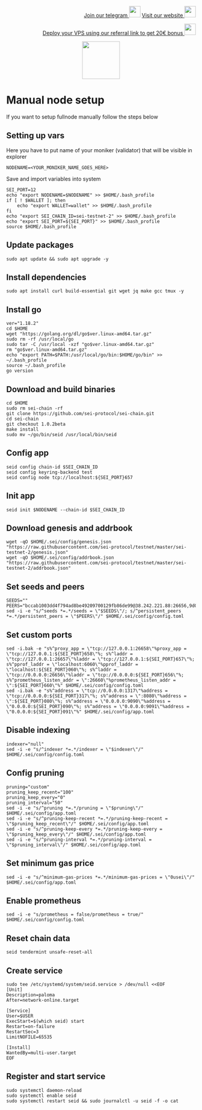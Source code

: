 <p style="font-size:14px" align="right">
<a href="https://t.me/kjnotes" target="_blank">Join our telegram <img src="https://user-images.githubusercontent.com/50621007/168689534-796f181e-3e4c-43a5-8183-9888fc92cfa7.png" width="30"/></a>
<a href="https://kjnodes.com/" target="_blank">Visit our website <img src="https://user-images.githubusercontent.com/50621007/168689709-7e537ca6-b6b8-4adc-9bd0-186ea4ea4aed.png" width="30"/></a>
</p>

<p style="font-size:14px" align="right">
<a href="https://hetzner.cloud/?ref=y8pQKS2nNy7i" target="_blank">Deploy your VPS using our referral link to get 20€ bonus <img src="https://user-images.githubusercontent.com/50621007/174612278-11716b2a-d662-487e-8085-3686278dd869.png" width="30"/></a>
</p>

<p align="center">
  <img height="100" height="auto" src="https://user-images.githubusercontent.com/50621007/169664551-39020c2e-fa95-483b-916b-c52ce4cb907c.png">
</p>

# Manual node setup
If you want to setup fullnode manually follow the steps below

## Setting up vars
Here you have to put name of your moniker (validator) that will be visible in explorer
```
NODENAME=<YOUR_MONIKER_NAME_GOES_HERE>
```

Save and import variables into system
```
SEI_PORT=12
echo "export NODENAME=$NODENAME" >> $HOME/.bash_profile
if [ ! $WALLET ]; then
	echo "export WALLET=wallet" >> $HOME/.bash_profile
fi
echo "export SEI_CHAIN_ID=sei-testnet-2" >> $HOME/.bash_profile
echo "export SEI_PORT=${SEI_PORT}" >> $HOME/.bash_profile
source $HOME/.bash_profile
```

## Update packages
```
sudo apt update && sudo apt upgrade -y
```

## Install dependencies
```
sudo apt install curl build-essential git wget jq make gcc tmux -y
```

## Install go
```
ver="1.18.2"
cd $HOME
wget "https://golang.org/dl/go$ver.linux-amd64.tar.gz"
sudo rm -rf /usr/local/go
sudo tar -C /usr/local -xzf "go$ver.linux-amd64.tar.gz"
rm "go$ver.linux-amd64.tar.gz"
echo "export PATH=$PATH:/usr/local/go/bin:$HOME/go/bin" >> ~/.bash_profile
source ~/.bash_profile
go version
```

## Download and build binaries
```
cd $HOME
sudo rm sei-chain -rf
git clone https://github.com/sei-protocol/sei-chain.git
cd sei-chain
git checkout 1.0.2beta
make install 
sudo mv ~/go/bin/seid /usr/local/bin/seid
```

## Config app
```
seid config chain-id $SEI_CHAIN_ID
seid config keyring-backend test
seid config node tcp://localhost:${SEI_PORT}657
```

## Init app
```
seid init $NODENAME --chain-id $SEI_CHAIN_ID
```

## Download genesis and addrbook
```
wget -qO $HOME/.sei/config/genesis.json "https://raw.githubusercontent.com/sei-protocol/testnet/master/sei-testnet-2/genesis.json"
wget -qO $HOME/.sei/config/addrbook.json "https://raw.githubusercontent.com/sei-protocol/testnet/master/sei-testnet-2/addrbook.json"
```

## Set seeds and peers
```
SEEDS=""
PEERS="bccab1003dd4f794ad8be49209700129fb86de99@38.242.221.88:26656,9d008f97b36634038318fc7a6d38e4978dac30f1@185.218.125.252:36376,07536775a07378711a9e8e772fbba231cbe72e4d@135.181.249.17:26656,38b4d78c7d6582fb170f6c19330a7e37e6964212@194.163.189.114:46656,a74b7ce1f17bf0f907fa9afac35d568a0f0d1be7@161.97.101.182:26656,404d6a9fc895bb29487acc6e2b0e3eb8db4d3591@38.242.237.233:36376,60072f103317b08a879f5289b32ce77b4459a85e@144.91.96.37:26656,f6c80c797ab4b3161fbf758ed23573c11ea5d559@173.212.215.104:26356,aab3bba2d43c669af98ed12110965aa5406d80f4@167.235.247.75:26656,a2cc243ec9b0e4d251f9cf0f6353934400efd501@65.21.131.215:26696,7f0960fb4cb46877036cd9bbb7b5b4c0d428a25b@65.108.204.119:46656,85b1b27fe8bebc7356db8b67b71d3660bd9a990e@217.79.178.14:36656,1ef8e08999ca9e78bae039f99726273bb45308b1@78.47.118.55:26656,b598895524b0566fefec4554d87a90d685fbf17c@167.235.22.62:26656,e8ce5e9e2e558995200869003606833f48b82c5c@135.181.136.33:21656,a327fec642e28ad634d473aa7361f5c528d460a7@65.21.245.204:26656,5bc51fba57616d8b29f9946c7221c6dfee1cb363@207.180.221.9:26656,52d4fdc4cdbfa831d669e1dd7594460fc4ef0547@135.181.150.45:26656,05c40c953348ba521a1ab424546bd27cea98fb0a@35.202.172.225:26656,14815555e184f7c324164dd9fab28d1ef82441d7@185.252.232.115:26656,1643290fc6c082787dec187908b257dabdbdb10a@142.132.226.193:26656,d52c416dafffaf06004c48bd9670ccb70809887d@80.87.200.127:26656,7e8a75a307f1e5b384363608c7f56ba072e8adfb@207.154.215.172:26656,645923152f90c35fbfeaf7ff0845518ea8d9cf7c@178.128.196.154:26656,4292b95b1722e97b10471618ca219e2eb12b6aa5@38.242.216.201:26656,6a1df7b06df67690fc8278ebf9c7d9c430fe76ad@178.20.44.109:26656,24d6a6bef9be26c1d8112fcd4c143423716c3f2b@134.209.194.216:26656,99393b1c278292ee7de394c8c633e05048428b1b@52.165.81.45:26656,0f466b832a0c4ca266b85964998b6ce87c32bb00@154.12.242.17:26656,ff5ae1e9616e9ae075bfdf36825e0b83c109a334@68.183.75.184:26656,e99e7c8cbea8f21582262479e757af42051b7877@38.242.247.140:26656,e677be91206ece2bf1090bd47a913814c896253a@85.12.236.11:26656,5ed56d1ea06881e27d993959e822d5c42f34ddf7@173.82.101.30:26656"
sed -i -e "s/^seeds *=.*/seeds = \"$SEEDS\"/; s/^persistent_peers *=.*/persistent_peers = \"$PEERS\"/" $HOME/.sei/config/config.toml
```

## Set custom ports
```
sed -i.bak -e "s%^proxy_app = \"tcp://127.0.0.1:26658\"%proxy_app = \"tcp://127.0.0.1:${SEI_PORT}658\"%; s%^laddr = \"tcp://127.0.0.1:26657\"%laddr = \"tcp://127.0.0.1:${SEI_PORT}657\"%; s%^pprof_laddr = \"localhost:6060\"%pprof_laddr = \"localhost:${SEI_PORT}060\"%; s%^laddr = \"tcp://0.0.0.0:26656\"%laddr = \"tcp://0.0.0.0:${SEI_PORT}656\"%; s%^prometheus_listen_addr = \":26660\"%prometheus_listen_addr = \":${SEI_PORT}660\"%" $HOME/.sei/config/config.toml
sed -i.bak -e "s%^address = \"tcp://0.0.0.0:1317\"%address = \"tcp://0.0.0.0:${SEI_PORT}317\"%; s%^address = \":8080\"%address = \":${SEI_PORT}080\"%; s%^address = \"0.0.0.0:9090\"%address = \"0.0.0.0:${SEI_PORT}090\"%; s%^address = \"0.0.0.0:9091\"%address = \"0.0.0.0:${SEI_PORT}091\"%" $HOME/.sei/config/app.toml
```

## Disable indexing
```
indexer="null"
sed -i -e "s/^indexer *=.*/indexer = \"$indexer\"/" $HOME/.sei/config/config.toml
```

## Config pruning
```
pruning="custom"
pruning_keep_recent="100"
pruning_keep_every="0"
pruning_interval="50"
sed -i -e "s/^pruning *=.*/pruning = \"$pruning\"/" $HOME/.sei/config/app.toml
sed -i -e "s/^pruning-keep-recent *=.*/pruning-keep-recent = \"$pruning_keep_recent\"/" $HOME/.sei/config/app.toml
sed -i -e "s/^pruning-keep-every *=.*/pruning-keep-every = \"$pruning_keep_every\"/" $HOME/.sei/config/app.toml
sed -i -e "s/^pruning-interval *=.*/pruning-interval = \"$pruning_interval\"/" $HOME/.sei/config/app.toml
```

## Set minimum gas price
```
sed -i -e "s/^minimum-gas-prices *=.*/minimum-gas-prices = \"0usei\"/" $HOME/.sei/config/app.toml
```

## Enable prometheus
```
sed -i -e "s/prometheus = false/prometheus = true/" $HOME/.sei/config/config.toml
```

## Reset chain data
```
seid tendermint unsafe-reset-all
```

## Create service
```
sudo tee /etc/systemd/system/seid.service > /dev/null <<EOF
[Unit]
Description=paloma
After=network-online.target

[Service]
User=$USER
ExecStart=$(which seid) start
Restart=on-failure
RestartSec=3
LimitNOFILE=65535

[Install]
WantedBy=multi-user.target
EOF
```

## Register and start service
```
sudo systemctl daemon-reload
sudo systemctl enable seid
sudo systemctl restart seid && sudo journalctl -u seid -f -o cat
```
